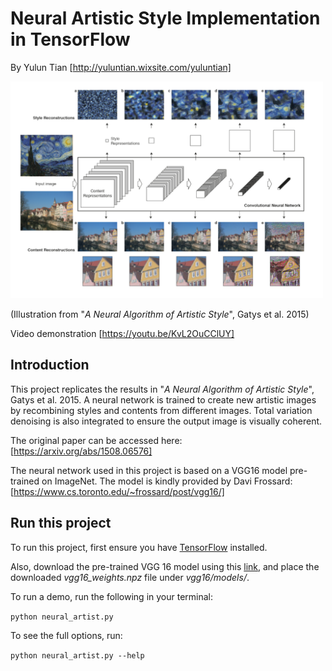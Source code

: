 # Neural Artistic Style Implementation in TensorFlow

By Yulun Tian [http://yuluntian.wixsite.com/yuluntian]

<img src="./presentations/illustration.png" width="500">

(Illustration from "*A Neural Algorithm of Artistic Style*", Gatys et al. 2015)

Video demonstration [https://youtu.be/KvL2OuCClUY]

## Introduction
This project replicates the results in "*A Neural Algorithm of Artistic Style*", Gatys et al. 2015. A neural network is trained to create new artistic images by recombining styles and contents from different images. Total variation denoising is also integrated to ensure the output image is visually coherent.

The original paper can be accessed here: [https://arxiv.org/abs/1508.06576]

The neural network used in this project is based on a VGG16 model pre-trained on ImageNet. The model is kindly provided by Davi Frossard: [https://www.cs.toronto.edu/~frossard/post/vgg16/]

## Run this project
To run this project, first ensure you have [TensorFlow](https://www.tensorflow.org/install/) installed.

Also, download the pre-trained VGG 16 model using this [link](https://www.cs.toronto.edu/~frossard/vgg16/vgg16_weights.npz), and place the downloaded *vgg16_weights.npz* file under *vgg16/models/*.

To run a demo, run the following in your terminal:

`python neural_artist.py`

To see the full options, run:

`python neural_artist.py --help`
